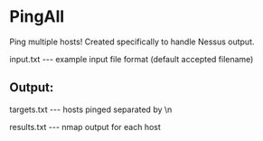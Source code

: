 # PingAll

Ping multiple hosts! Created specifically to handle Nessus output.

input.txt --- example input file format (default accepted filename)

## Output:
  
  targets.txt --- hosts pinged separated by \n

  results.txt --- nmap output for each host
